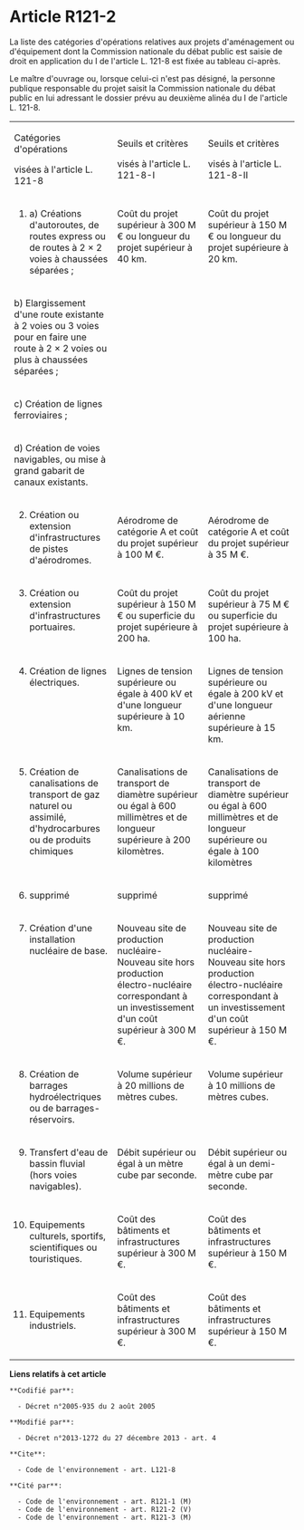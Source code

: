 # Article R121-2

La liste des catégories d'opérations relatives aux projets d'aménagement ou d'équipement dont la Commission nationale du
débat public est saisie de droit en application du I de l'article L. 121-8 est fixée au tableau ci-après. 

Le maître d'ouvrage ou, lorsque celui-ci n'est pas désigné, la personne publique responsable du projet saisit la Commission
nationale du débat public en lui adressant le dossier prévu au deuxième alinéa du I de l'article L. 121-8. 

<table>
  <tbody>
    <tr>
      <td width="192">

Catégories d'opérations 

visées à l'article L. 121-8

</td>
      <td width="211">

Seuils et critères 

visés à l'article L. 121-8-I 

</td>
      <td width="212">

Seuils et critères 

visés à l'article L. 121-8-II 

</td>
    </tr>
    <tr>
      <td valign="top" align="left">

1. a) Créations d'autoroutes, de routes express ou de routes à 2 × 2 voies à chaussées séparées ; 

</td>
      <td rowspan="4" valign="top" align="left">

Coût du projet supérieur à 300 M € ou longueur du projet supérieur à 40 km. 

</td>
      <td align="left" rowspan="4" valign="top">

Coût du projet supérieur à 150 M € ou longueur du projet supérieure à 20 km. 

</td>
    </tr>
    <tr>
      <td width="192">

b) Elargissement d'une route existante à 2 voies ou 3 voies pour en faire une route à 2 × 2 voies ou plus à chaussées
séparées ; 

</td>
    </tr>
    <tr>
      <td width="192">

c) Création de lignes ferroviaires ; 

</td>
    </tr>
    <tr>
      <td width="192">

d) Création de voies navigables, ou mise à grand gabarit de canaux existants. 

</td>
    </tr>
    <tr>
      <td width="192">

2. Création ou extension d'infrastructures de pistes d'aérodromes. 

</td>
      <td width="211">

Aérodrome de catégorie A et coût du projet supérieur à 100 M €. 

</td>
      <td width="212">

Aérodrome de catégorie A et coût du projet supérieur à 35 M €. 

</td>
    </tr>
    <tr>
      <td valign="top" align="left">

3. Création ou extension d'infrastructures portuaires. 

</td>
      <td align="left" valign="top">

Coût du projet supérieur à 150 M € ou superficie du projet supérieure à 200 ha. 

</td>
      <td align="left" valign="top">

Coût du projet supérieur à 75 M € ou superficie du projet supérieure à 100 ha. 

</td>
    </tr>
    <tr>
      <td valign="top" align="left">

4. Création de lignes électriques. 

</td>
      <td valign="top" align="left">

Lignes de tension supérieure ou égale à 400 kV et d'une longueur supérieure à 10 km. 

</td>
      <td align="left" valign="top">

Lignes de tension supérieure ou égale à 200 kV et d'une longueur aérienne supérieure à 15 km. 

</td>
    </tr>
    <tr>
      <td valign="top" align="left">

5. Création de            canalisations de transport de gaz naturel ou assimilé, d'hydrocarbures ou de produits chimiques 

</td>
      <td valign="top" align="left">

Canalisations de transport de diamètre supérieur ou égal à 600 millimètres et de longueur supérieure à 200 kilomètres. 

</td>
      <td align="left" valign="top">

Canalisations de transport de diamètre supérieur ou égal à 600 millimètres et de longueur supérieure ou égale à 100
kilomètres 

</td>
    </tr>
    <tr>
      <td align="left" valign="top">

6. supprimé 

</td>
      <td align="left" valign="top">

supprimé 

</td>
      <td align="left" valign="top">

supprimé 

</td>
    </tr>
    <tr>
      <td align="left" valign="top">

7. Création d'une installation nucléaire de base. 

</td>
      <td valign="top" align="left">

Nouveau site de production nucléaire-Nouveau site hors production électro-nucléaire correspondant à un investissement d'un
coût supérieur à 300 M €. 

</td>
      <td valign="top" align="left">

Nouveau site de production nucléaire-Nouveau site hors production électro-nucléaire correspondant à un investissement d'un
coût supérieur à 150 M €. 

</td>
    </tr>
    <tr>
      <td align="left" valign="top">

8. Création de barrages hydroélectriques ou de barrages-réservoirs. 

</td>
      <td valign="top" align="left">

Volume supérieur à 20 millions de mètres cubes. 

</td>
      <td valign="top" align="left">

Volume supérieur à 10 millions de mètres cubes. 

</td>
    </tr>
    <tr>
      <td align="left" valign="top">

9. Transfert d'eau de bassin fluvial (hors voies navigables). 

</td>
      <td align="left" valign="top">

Débit supérieur ou égal à un mètre cube par seconde. 

</td>
      <td valign="top" align="left">

Débit supérieur ou égal à un demi-mètre cube par seconde. 

</td>
    </tr>
    <tr>
      <td width="192">

10. Equipements culturels, sportifs, scientifiques ou touristiques. 

</td>
      <td width="211">

Coût des bâtiments et infrastructures supérieur à 300 M €. 

</td>
      <td width="212">

Coût des bâtiments et infrastructures supérieur à 150 M €. 

</td>
    </tr>
    <tr>
      <td width="192">

11. Equipements industriels. 

</td>
      <td width="211">

Coût des bâtiments et infrastructures supérieur à 300 M €. 

</td>
      <td width="212">

Coût des bâtiments et infrastructures supérieur à 150 M €.

</td>
    </tr>
  </tbody>
</table>

**Liens relatifs à cet article**

	**Codifié par**:

	  - Décret n°2005-935 du 2 août 2005

	**Modifié par**:

	  - Décret n°2013-1272 du 27 décembre 2013 - art. 4

	**Cite**:

	  - Code de l'environnement - art. L121-8

	**Cité par**:

	  - Code de l'environnement - art. R121-1 (M)
	  - Code de l'environnement - art. R121-2 (V)
	  - Code de l'environnement - art. R121-3 (M)
